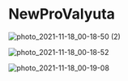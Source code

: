 # NewProValyuta

![photo_2021-11-18_00-18-50 (2)](https://user-images.githubusercontent.com/90824985/142831266-0d89021f-c76c-4dcc-abae-d4fcef425fdf.jpg)

![photo_2021-11-18_00-18-52](https://user-images.githubusercontent.com/90824985/142831267-625933cb-0b09-488c-b0bf-f7e07b5491c3.jpg)

![photo_2021-11-18_00-19-08](https://user-images.githubusercontent.com/90824985/142831271-02228c4e-0c9e-48b2-85a6-6bb73c787e7d.jpg)
